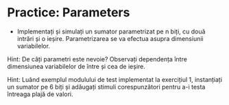 # Practice: Parameters

 - Implementați și simulați un sumator parametrizat pe n biți, cu două intrări și o ieșire. Parametrizarea se va efectua asupra dimensiunii variabilelor.

Hint: De câți parametri este nevoie? Observați dependența între dimensiunea variabilelor de între și cea de ieșire.

Hint: Luând exemplul modulului de test implementat la exercițiul 1, instanțiați un sumator pe 6 biți și adăugați stimuli corespunzători pentru a-i testa întreaga plajă de valori.

